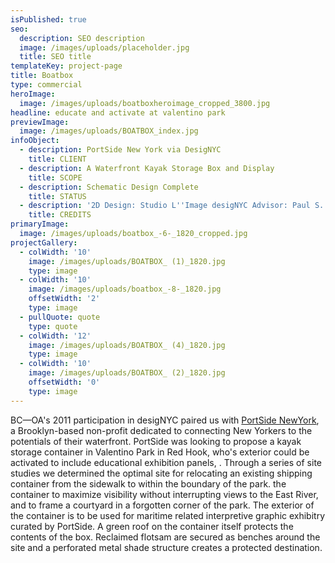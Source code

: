 ```yaml
---
isPublished: true
seo:
  description: SEO description
  image: /images/uploads/placeholder.jpg
  title: SEO title
templateKey: project-page
title: Boatbox
type: commercial
heroImage:
  image: /images/uploads/boatboxheroimage_cropped_3800.jpg
headline: educate and activate at valentino park
previewImage:
  image: /images/uploads/BOATBOX_index.jpg
infoObject:
  - description: PortSide New York via DesigNYC
    title: CLIENT
  - description: A Waterfront Kayak Storage Box and Display
    title: SCOPE
  - description: Schematic Design Complete
    title: STATUS
  - description: '2D Design: Studio L''Image desigNYC Advisor: Paul S. Alter'
    title: CREDITS
primaryImage:
  image: /images/uploads/boatbox_-6-_1820_cropped.jpg
projectGallery:
  - colWidth: '10'
    image: /images/uploads/BOATBOX_ (1)_1820.jpg
    type: image
  - colWidth: '10'
    image: /images/uploads/boatbox_-8-_1820.jpg
    offsetWidth: '2'
    type: image
  - pullQuote: quote
    type: quote
  - colWidth: '12'
    image: /images/uploads/BOATBOX_ (4)_1820.jpg
    type: image
  - colWidth: '10'
    image: /images/uploads/BOATBOX_ (2)_1820.jpg
    offsetWidth: '0'
    type: image
---
```

BC—OA's 2011 participation in desigNYC paired us with [PortSide NewYork](http://portsidenewyork.org/), a Brooklyn-based non-profit dedicated to connecting New Yorkers to the potentials of their waterfront. PortSide was looking to propose a kayak storage container in Valentino Park in Red Hook, who's exterior could be activated to include educational exhibition panels, . Through a series of site studies we determined the optimal site for relocating an existing shipping container from the sidewalk to within the boundary of the park. the container to maximize visibility without interrupting views to the East River, and to frame a courtyard in a forgotten corner of the park. The exterior of the container is to be used for maritime related interpretive graphic exhibitry curated by PortSide. A green roof on the container itself protects the contents of the box. Reclaimed flotsam are secured as benches around the site and a perforated metal shade structure creates a protected destination.
